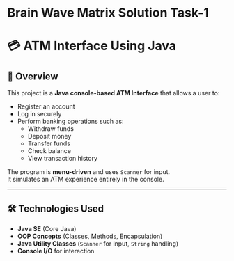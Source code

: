 # Brain Wave Matrix Solution Task-1



# 💳 ATM Interface Using Java

## 📌 Overview
This project is a **Java console-based ATM Interface** that allows a user to:
- Register an account
- Log in securely
- Perform banking operations such as:
  - Withdraw funds
  - Deposit money
  - Transfer funds
  - Check balance
  - View transaction history

The program is **menu-driven** and uses `Scanner` for input.  
It simulates an ATM experience entirely in the console.

---

## 🛠 Technologies Used
- **Java SE** (Core Java)
- **OOP Concepts** (Classes, Methods, Encapsulation)
- **Java Utility Classes** (`Scanner` for input, `String` handling)
- **Console I/O** for interaction




